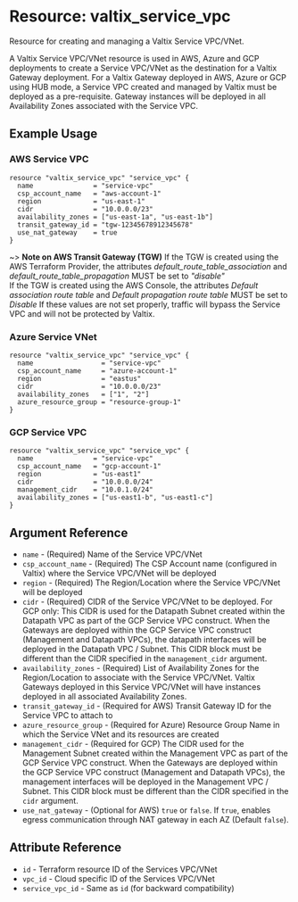 # Resource: valtix_service_vpc
Resource for creating and managing a Valtix Service VPC/VNet.

A Valtix Service VPC/VNet resource is used in AWS, Azure and GCP deployments to create a Service VPC/VNet as the destination for a Valtix Gateway deployment. For a Valtix Gateway deployed in AWS, Azure or GCP using HUB mode, a Service VPC created and managed by Valtix must be deployed as a pre-requisite. Gateway instances will be deployed in all Availability Zones associated with the Service VPC.

## Example Usage

### AWS Service VPC
```hcl
resource "valtix_service_vpc" "service_vpc" {
  name               = "service-vpc"
  csp_account_name   = "aws-account-1"
  region             = "us-east-1"
  cidr               = "10.0.0.0/23"
  availability_zones = ["us-east-1a", "us-east-1b"]
  transit_gateway_id = "tgw-12345678912345678"
  use_nat_gateway    = true
}
```
~> **Note on AWS Transit Gateway (TGW)**
If the TGW is created using the AWS Terraform Provider, the attributes *default_route_table_association* and *default_route_table_propagation* MUST be set to *"disable"*<br>
If the TGW is created using the AWS Console, the attributes *Default association route table* and *Default propagation route table* MUST be set to *Disable*
If these values are not set properly, traffic will bypass the Service VPC and will not be protected by Valtix.

### Azure Service VNet
```hcl
resource "valtix_service_vpc" "service_vpc" {
  name                 = "service-vpc"
  csp_account_name     = "azure-account-1"
  region               = "eastus"
  cidr                 = "10.0.0.0/23"
  availability_zones   = ["1", "2"]
  azure_resource_group = "resource-group-1"
}
```

### GCP Service VPC
```hcl
resource "valtix_service_vpc" "service_vpc" {
  name               = "service-vpc"
  csp_account_name   = "gcp-account-1"
  region             = "us-east1"
  cidr               = "10.0.0.0/24"
  management_cidr    = "10.0.1.0/24"
  availability_zones = ["us-east1-b", "us-east1-c"]
}
```

## Argument Reference
* `name` - (Required) Name of the Service VPC/VNet
* `csp_account_name` - (Required) The CSP Account name (configured in Valtix) where the Service VPC/VNet will be deployed
* `region` - (Required) The Region/Location where the Service VPC/VNet will be deployed
* `cidr` - (Required) CIDR of the Service VPC/VNet to be deployed.  For GCP only: This CIDR is used for the Datapath Subnet created within the Datapath VPC as part of the GCP Service VPC construct. When the Gateways are deployed within the GCP Service VPC construct (Management and Datapath VPCs), the datapath interfaces will be deployed in the Datapath VPC / Subnet.  This CIDR block must be different than the CIDR specified in the `management_cidr` argument.
* `availability_zones` - (Required) List of Availability Zones for the Region/Location to associate with the Service VPC/VNet. Valtix Gateways deployed in this Service VPC/VNet will have instances deployed in all associated Availability Zones.
* `transit_gateway_id` - (Required for AWS) Transit Gateway ID for the Service VPC to attach to
* `azure_resource_group` - (Required for Azure) Resource Group Name in which the Service VNet and its resources are created
* `management_cidr` - (Required for GCP) The CIDR used for the Management Subnet created within the Management VPC as part of the GCP Service VPC construct. When the Gateways are deployed within the GCP Service VPC construct (Management and Datapath VPCs), the management interfaces will be deployed in the Management VPC / Subnet.  This CIDR block must be different than the CIDR specified in the `cidr` argument.
* `use_nat_gateway` - (Optional for AWS) `true` or `false`. If `true`, enables egress communication through NAT gateway in each AZ (Default `false`).

## Attribute Reference
* `id` - Terraform resource ID of the Services VPC/VNet
* `vpc_id` - Cloud specific ID of the Services VPC/VNet
* `service_vpc_id` - Same as `id` (for backward compatibility)